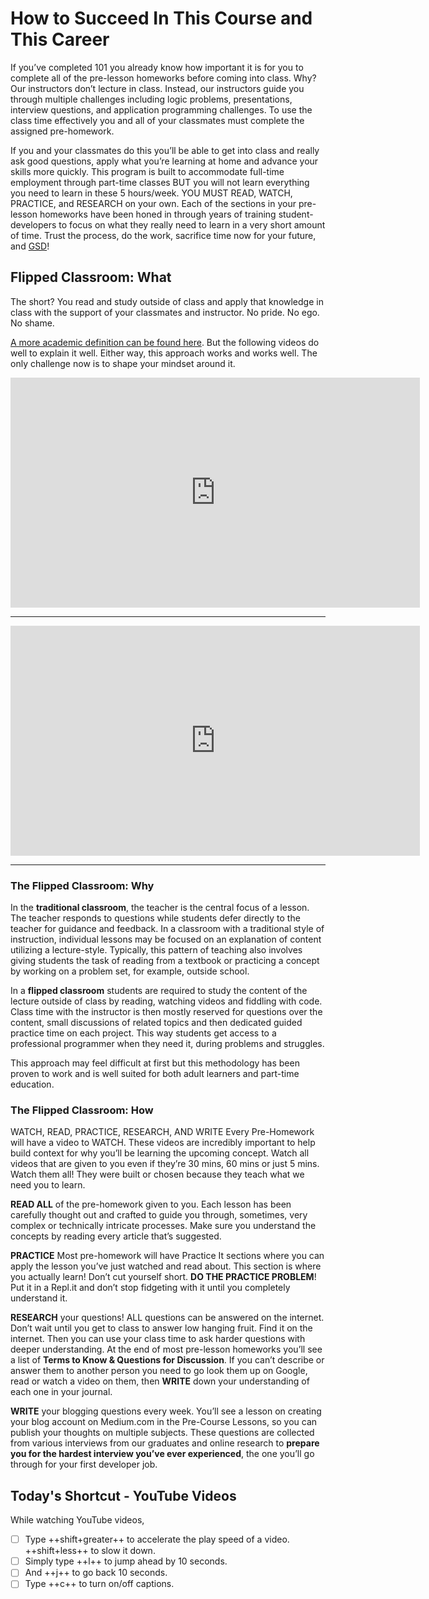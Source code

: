 # How to Succeed In This Course and This Career

If you’ve completed 101 you already know how important it is for you to complete all of the pre-lesson homeworks before coming into class. Why? Our instructors don’t lecture in class. Instead, our instructors guide you through multiple challenges including logic problems, presentations, interview questions, and application programming challenges. To use the class time effectively you and all of your classmates must complete the assigned pre-homework.

If you and your classmates do this you’ll be able to get into class and really ask good questions, apply what you’re learning at home and advance your skills more quickly. This program is built to accommodate full-time employment through part-time classes BUT you will not learn everything you need to learn in these 5 hours/week. YOU MUST READ, WATCH, PRACTICE, and RESEARCH on your own. Each of the sections in your pre-lesson homeworks have been honed in through years of training student-developers to focus on what they really need to learn in a very short amount of time. Trust the process, do the work, sacrifice time now for your future, and [GSD](https://www.urbandictionary.com/define.php?term=GSD)!

## Flipped Classroom: What

The short? You read and study outside of class and apply that knowledge in class with the support of your classmates and instructor. No pride. No ego. No shame.

[A more academic definition can be found here](https://www.advance-he.ac.uk/knowledge-hub/flipped-learning). But the following videos do well to explain it well. Either way, this approach works and works well. The only challenge now is to shape your mindset around it.

<iframe width="655" height="368" src="https://www.youtube.com/embed/BCIxikOq73Q" frameborder="0" allow="accelerometer; autoplay; clipboard-write; encrypted-media; gyroscope; picture-in-picture" allowfullscreen></iframe>

******

<!-- ! Video Content: YT, Peter Lane - Penguins - Flipping the Classroom: Explained -->

<iframe width="655" height="368" src="https://www.youtube.com/embed/tSCN9nDNw_k" title="YouTube video player" frameborder="0" allow="accelerometer; autoplay; clipboard-write; encrypted-media; gyroscope; picture-in-picture" allowfullscreen></iframe>

******

### The Flipped Classroom: Why

In the **traditional classroom**, the teacher is the central focus of a lesson. The teacher responds to questions while students defer directly to the teacher for guidance and feedback. In a classroom with a traditional style of instruction, individual lessons may be focused on an explanation of content utilizing a lecture-style. Typically, this pattern of teaching also involves giving students the task of reading from a textbook or practicing a concept by working on a problem set, for example, outside school.

In a **flipped classroom** students are required to study the content of the lecture outside of class by reading, watching videos and fiddling with code. Class time with the instructor is then mostly reserved for questions over the content, small discussions of related topics and then dedicated guided practice time on each project. This way students get access to a professional programmer when they need it, during problems and struggles.

This approach may feel difficult at first but this methodology has been proven to work and is well suited for both adult learners and part-time education.

### The Flipped Classroom: How

WATCH, READ, PRACTICE, RESEARCH, AND WRITE
Every Pre-Homework will have a video to WATCH. These videos are incredibly important to help build context for why you’ll be learning the upcoming concept. Watch all videos that are given to you even if they’re 30 mins, 60 mins or just 5 mins. Watch them all! They were built or chosen because they teach what we need you to learn.

**READ ALL** of the pre-homework given to you. Each lesson has been carefully thought out and crafted to guide you through, sometimes, very complex or technically intricate processes. Make sure you understand the concepts by reading every article that’s suggested.

**PRACTICE** Most pre-homework will have Practice It sections where you can apply the lesson you’ve just watched and read about. This section is where you actually learn! Don’t cut yourself short. **DO THE PRACTICE PROBLEM**! Put it in a Repl.it and don’t stop fidgeting with it until you completely understand it.

**RESEARCH** your questions! ALL questions can be answered on the internet. Don’t wait until you get to class to answer low hanging fruit. Find it on the internet. Then you can use your class time to ask harder questions with deeper understanding. At the end of most pre-lesson homeworks you’ll see a list of **Terms to Know & Questions for Discussion**. If you can’t describe or answer them to another person you need to go look them up on Google, read or watch a video on them, then **WRITE** down your understanding of each one in your journal.

**WRITE** your blogging questions every week. You’ll see a lesson on creating your blog account on Medium.com in the Pre-Course Lessons, so you can publish your thoughts on multiple subjects. These questions are collected from various interviews from our graduates and online research to **prepare you for the hardest interview you’ve ever experienced**, the one you’ll go through for your first developer job.

## Today's Shortcut - YouTube Videos

While watching YouTube videos,

- [ ] Type ++shift+greater++ to accelerate the play speed of a video. ++shift+less++ to slow it down.
- [ ] Simply type ++l++ to jump ahead by 10 seconds.
- [ ] And ++j++ to go back 10 seconds.
- [ ] Type ++c++ to turn on/off captions.
